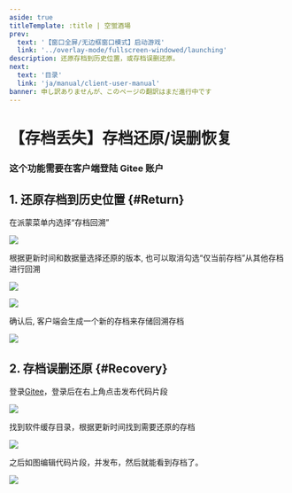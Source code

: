 ```yaml
---
aside: true
titleTemplate: :title | 空蛍酒場
prev:
  text: '【窗口全屏/无边框窗口模式】启动游戏'
  link: '../overlay-mode/fullscreen-windowed/launching'
description: 还原存档到历史位置，或存档误删还原。
next:
  text: '目录'
  link: 'ja/manual/client-user-manual'
banner: 申し訳ありませんが、このページの翻訳はまだ進行中です
---
```


[文：【存档丢失】存档还原/误删恢复]: # 'https://support.qq.com/products/321980/faqs/113007'
[#]: # '仅第 2 部分为原文直接翻译'

# 【存档丢失】存档还原/误删恢复

### 这个功能需要在客户端登陆 Gitee 账户

[还原存档到历史位置]: # '更新为客户端内还原功能教程'

## 1. 还原存档到历史位置 {#Return}

在派蒙菜单内选择“存档回溯”

![](/imgs/ja/manual/restore-recover/1.png)

根据更新时间和数据量选择还原的版本, 也可以取消勾选“仅当前存档”从其他存档进行回溯

![](/imgs/ja/manual/restore-recover/2.png)

![](/imgs/ja/manual/restore-recover/3.png)

确认后, 客户端会生成一个新的存档来存储回溯存档

![](/imgs/ja/manual/restore-recover/4.png)

## 2. 存档误删还原 {#Recovery}

登录[Gitee](https://gitee.com/)，登录后在右上角点击发布代码片段

![](/imgs/ja/manual/restore-recover/5.png)

找到软件缓存目录，根据更新时间找到需要还原的存档

![](/imgs/ja/manual/restore-recover/6.png)

之后如图编辑代码片段，并发布，然后就能看到存档了。

![](/imgs/ja/manual/restore-recover/7.png)
